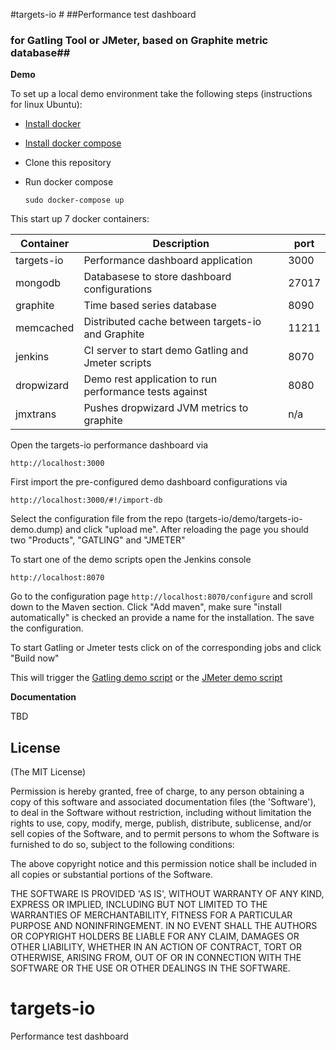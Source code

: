 #targets-io #
##Performance test dashboard
### for Gatling Tool or JMeter, based on Graphite metric database##

**Demo**

To set up a local demo environment take the following steps (instructions for linux Ubuntu):

- [Install docker](http://docs.docker.com/linux/step_one/)  
- [Install docker compose](https://github.com/docker/compose/releases)
- Clone this repository
- Run docker compose 


    `sudo docker-compose up`

This start up 7 docker containers:

| Container  	| Description                                            	| port  	|
|------------	|--------------------------------------------------------	|-------	|
| targets-io 	| Performance dashboard application                      	| 3000  	|
| mongodb    	| Databasese to store dashboard configurations           	| 27017 	|
| graphite   	| Time based series database                             	| 8090  	|
| memcached  	| Distributed cache between targets-io and Graphite      	| 11211 	|
| jenkins    	| CI server to start demo Gatling and Jmeter scripts     	| 8070  	|
| dropwizard 	| Demo rest application to run performance tests against 	| 8080  	|
| jmxtrans   	| Pushes dropwizard JVM metrics to graphite              	| n/a   	|


Open the targets-io performance dashboard via

`http://localhost:3000`

First import the pre-configured demo dashboard configurations via

`http://localhost:3000/#!/import-db`

Select the configuration file from the repo (targets-io/demo/targets-io-demo.dump) and click "upload me". After reloading the page you should two "Products", "GATLING" and "JMETER"

To start one of the demo scripts open the Jenkins console

`http://localhost:8070` 

Go to the configuration page `http://localhost:8070/configure` and scroll down to the Maven section.
Click "Add maven", make sure "install automatically" is checked an provide a name for the installation. The save the configuration.

To start Gatling or Jmeter tests click on of the corresponding jobs and click "Build now"

This will trigger the [Gatling demo script](https://github.com/dmoll1974/gatling-demo-script) or the [JMeter demo script](https://github.com/dmoll1974/jmeter-demo-script)

**Documentation**

TBD
## License
(The MIT License)

Permission is hereby granted, free of charge, to any person obtaining
a copy of this software and associated documentation files (the
'Software'), to deal in the Software without restriction, including
without limitation the rights to use, copy, modify, merge, publish,
distribute, sublicense, and/or sell copies of the Software, and to
permit persons to whom the Software is furnished to do so, subject to
the following conditions:

The above copyright notice and this permission notice shall be
included in all copies or substantial portions of the Software.

THE SOFTWARE IS PROVIDED 'AS IS', WITHOUT WARRANTY OF ANY KIND,
EXPRESS OR IMPLIED, INCLUDING BUT NOT LIMITED TO THE WARRANTIES OF
MERCHANTABILITY, FITNESS FOR A PARTICULAR PURPOSE AND NONINFRINGEMENT.
IN NO EVENT SHALL THE AUTHORS OR COPYRIGHT HOLDERS BE LIABLE FOR ANY
CLAIM, DAMAGES OR OTHER LIABILITY, WHETHER IN AN ACTION OF CONTRACT,
TORT OR OTHERWISE, ARISING FROM, OUT OF OR IN CONNECTION WITH THE
SOFTWARE OR THE USE OR OTHER DEALINGS IN THE SOFTWARE.
# targets-io

Performance test dashboard
